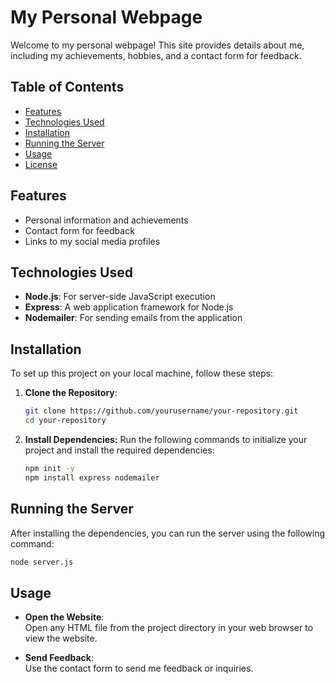 # My Personal Webpage

Welcome to my personal webpage! This site provides details about me, including my achievements, hobbies, and a contact form for feedback. 

## Table of Contents

- [Features](#features)
- [Technologies Used](#technologies-used)
- [Installation](#installation)
- [Running the Server](#running-the-server)
- [Usage](#usage)
- [License](#license)

## Features

- Personal information and achievements
- Contact form for feedback
- Links to my social media profiles

## Technologies Used

- **Node.js**: For server-side JavaScript execution
- **Express**: A web application framework for Node.js
- **Nodemailer**: For sending emails from the application

## Installation

To set up this project on your local machine, follow these steps:

1. **Clone the Repository**:
   ```bash
   git clone https://github.com/yourusername/your-repository.git
   cd your-repository

2. **Install Dependencies:**
   Run the following commands to initialize your project and install the required dependencies:
   ```bash
   npm init -y
   npm install express nodemailer

## Running the Server
  After installing the dependencies, you can run the server using the following command:
  ```bash
  node server.js
```

## Usage

- **Open the Website**: \
  Open any HTML file from the project directory in your web browser to view the website.
  
- **Send Feedback**: \
  Use the contact form to send me feedback or inquiries.









